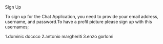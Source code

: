 Sign Up

To sign up for the Chat Application, you need to provide your email address, username, and password.To have a profil picture please sign up with this usernames;

1.dominic dococo
2.antonio margheriti
3.enzo gorlomi
